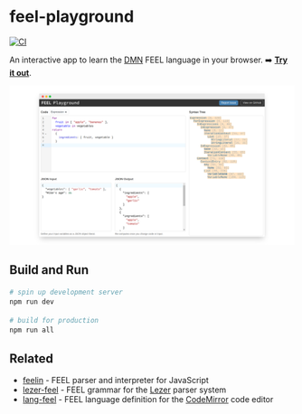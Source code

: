 # feel-playground

[![CI](https://github.com/nikku/feel-playground/actions/workflows/CI.yml/badge.svg)](https://github.com/nikku/feel-playground/actions/workflows/CI.yml)

An interactive app to learn the [DMN](https://www.omg.org/dmn/) FEEL language in your browser. 
➡️ [**Try it out**](https://nikku.github.io/feel-playground).

[![FEEL playground screenshot](./docs/screenshot.png)](https://nikku.github.io/feel-playground)


## Build and Run

```sh
# spin up development server
npm run dev

# build for production
npm run all
```


## Related

* [feelin](https://github.com/nikku/feelin) - FEEL parser and interpreter for JavaScript
* [lezer-feel](https://github.com/nikku/lezer-feel) - FEEL grammar for the [Lezer](https://lezer.codemirror.net/) parser system
* [lang-feel](https://github.com/nikku/lang-feel) - FEEL language definition for the [CodeMirror](https://codemirror.net/) code editor
